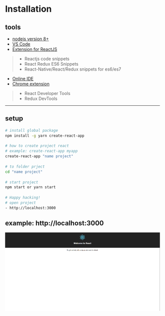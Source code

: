# Installation

## tools
* [nodejs version 8+](https://nodejs.org)
* [VS Code](https://code.visualstudio.com/) 
* [Extension for ReactJS]()
> * Reactjs code snippets
> * React Redux ES6 Snippets
> * React-Native/React/Redux snippets for es6/es7
* [Online IDE](https://stackblitz.com/)
* [Chrome extension](https://chrome.google.com/webstore/category/extensions?utm_source=chrome-ntp-icon)
> * React Developer Tools
> * Redux DevTools

***
## setup
```bash
# install global package
npm install -g yarn create-react-app

# how to create project react
# example: create-react-app myapp
create-react-app "name project"

# to folder prject
cd "name project"

# start project
npm start or yarn start

# Happy hacking!
# open project
- http://localhost:3000
```

## example: http://localhost:3000
![Alternative text](https://github.com/bukton123/react-workshop-101/blob/master/00-installation/open.PNG "")